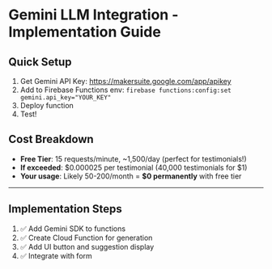 # Gemini LLM Integration - Implementation Guide

## Quick Setup

1. Get Gemini API Key: https://makersuite.google.com/app/apikey
2. Add to Firebase Functions env: `firebase functions:config:set gemini.api_key="YOUR_KEY"`
3. Deploy function
4. Test!

## Cost Breakdown

- **Free Tier**: 15 requests/minute, ~1,500/day (perfect for testimonials!)
- **If exceeded**: $0.000025 per testimonial (40,000 testimonials for $1)
- **Your usage**: Likely 50-200/month = **$0 permanently** with free tier

---

## Implementation Steps

1. ✅ Add Gemini SDK to functions
2. ✅ Create Cloud Function for generation
3. ✅ Add UI button and suggestion display
4. ✅ Integrate with form

